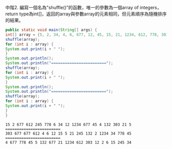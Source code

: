 中階2.
編寫一個名為"shuffle()”的函數，唯一的參數為一個array of integers，return type為int[]，返回的array與參數array的元素相同，但元素順序為隨機排序的結果。

```java
public static void main(String[] args) {
int[] array = {5, 2, 34, 4, 6, 677, 12, 45, 15, 21, 1234, 612, 778, 303, 132, 245, 677};
shuffle(array);
for (int i : array) {
System.out.print(i + " ");
}
System.out.println();
System.out.println("========================");
shuffle(array);
for (int i : array) {
System.out.print(i + " ");
}
System.out.println();
System.out.println("========================");
shuffle(array);
for (int i : array) {
System.out.print(i + " ");
}
}

```

```text
15 2 677 612 245 778 6 34 12 1234 677 45 4 132 303 21 5
========================
303 677 677 612 4 6 12 15 5 21 245 132 2 1234 34 778 45
========================
4 677 778 45 5 132 677 21 1234 612 303 12 2 6 15 245 34

```




